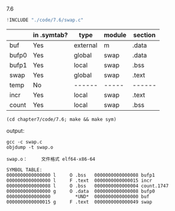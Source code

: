 7.6

```c
!INCLUDE "./code/7.6/swap.c"
```

|    |in .symtab?| type | module | section |
|----|-----------|------|--------|---------|
|buf |     Yes   |external|m       | .data   |
|bufp0|    Yes   |global|swap    | .data   |
|bufp1|    Yes   |local |swap    | .bss    |
|swap|     Yes   |global|swap    | .text   |
|temp|     No    |------|-----   | ------  |
|incr|     Yes   |local |swap    | .text   |
|count|    Yes   |local |swap    | .bss    |


    (cd chapter7/code/7.6; make && make sym)

output:

    gcc -c swap.c
    objdump -t swap.o

    swap.o：     文件格式 elf64-x86-64

    SYMBOL TABLE:
    0000000000000000 l     O .bss	0000000000000008 bufp1
    0000000000000000 l     F .text	0000000000000015 incr
    0000000000000008 l     O .bss	0000000000000004 count.1747
    0000000000000000 g     O .data	0000000000000008 bufp0
    0000000000000000         *UND*	0000000000000000 buf
    0000000000000015 g     F .text	0000000000000049 swap




